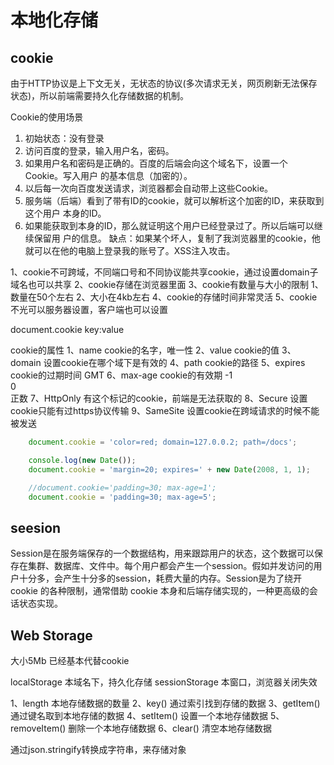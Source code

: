 # 本地化存储 

## cookie 
由于HTTP协议是上下文无关，无状态的协议(多次请求无关，网页刷新无法保存状态)，所以前端需要持久化存储数据的机制。

Cookie的使用场景
1. 初始状态：没有登录
2. 访问百度的登录，输⼊⽤户名，密码。
3. 如果⽤户名和密码是正确的。百度的后端会向这个域名下，设置⼀个Cookie。写⼊⽤户
的基本信息（加密的）。
4. 以后每⼀次向百度发送请求，浏览器都会⾃动带上这些Cookie。
5. 服务端（后端）看到了带有ID的cookie，就可以解析这个加密的ID，来获取到这个⽤户
本身的ID。
6. 如果能获取到本身的ID，那么就证明这个⽤户已经登录过了。所以后端可以继续保留⽤
户的信息。
缺点：如果某个坏⼈，复制了我浏览器⾥的cookie，他就可以在他的电脑上登录我的账号了。XSS注⼊攻击。

1、cookie不可跨域，不同端口号和不同协议能共享cookie，通过设置domain子域名也可以共享
2、cookie存储在浏览器里面
3、cookie有数量与大小的限制
    1、数量在50个左右
    2、大小在4kb左右
4、cookie的存储时间非常灵活
5、cookie不光可以服务器设置，客户端也可以设置

document.cookie
key:value

cookie的属性
    1、name		cookie的名字，唯一性
    2、value	cookie的值
    3、domain	设置cookie在哪个域下是有效的
    4、path		cookie的路径
    5、expires	cookie的过期时间
        GMT
    6、max-age	cookie的有效期
        -1	
        0	
        正数
    7、HttpOnly	有这个标记的cookie，前端是无法获取的
    8、Secure	设置cookie只能有过https协议传输
    9、SameSite	设置cookie在跨域请求的时候不能被发送
    
```js
    document.cookie = 'color=red; domain=127.0.0.2; path=/docs';

    console.log(new Date());
    document.cookie = 'margin=20; expires=' + new Date(2008, 1, 1);

    //document.cookie='padding=30; max-age=1';
    document.cookie = 'padding=30; max-age=5';
```

## seesion 
Session是在服务端保存的一个数据结构，用来跟踪用户的状态，这个数据可以保存在集群、数据库、文件中。每个用户都会产生一个session。假如并发访问的用户十分多，会产生十分多的session，耗费大量的内存。Session是为了绕开 cookie 的各种限制，通常借助 cookie 本身和后端存储实现的，一种更高级的会话状态实现。

##  Web Storage
大小5Mb 已经基本代替cookie

localStorage  本域名下，持久化存储
sessionStorage 本窗口，浏览器关闭失效

1、length   本地存储数据的数量
2、key()    通过索引找到存储的数据
3、getItem()    通过键名取到本地存储的数据
4、setItem()    设置一个本地存储数据
5、removeItem() 删除一个本地存储数据
6、clear()      清空本地存储数据

通过json.stringify转换成字符串，来存储对象 